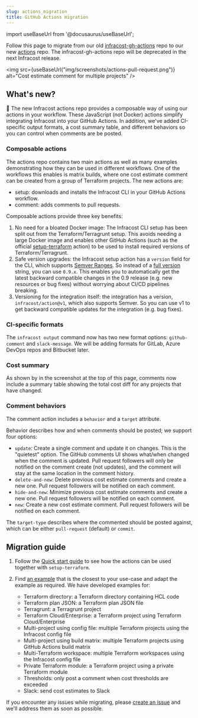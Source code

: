 ```yaml
---
slug: actions_migration
title: GitHub Actions migration
---
```


import useBaseUrl from '@docusaurus/useBaseUrl';

Follow this page to migrate from our old [infracost-gh-actions](https://github.com/infracost/infracost-gh-action) repo to our new [actions](https://github.com/infracost/actions/) repo. The infracost-gh-actions repo will be deprecated in the next Infracost release.

<img src={useBaseUrl("img/screenshots/actions-pull-request.png")} alt="Cost estimate comment for multiple projects" />

## What's new?

🚀 The new Infracost actions repo provides a composable way of using our actions in your workflow. These JavaScript (not Docker) actions simplify integrating Infracost into your GitHub Actions. In addition, we've added CI-specific output formats, a cost summary table, and different behaviors so you can control when comments are be posted.

### Composable actions

The actions repo contains two main actions as well as many examples demonstrating how they can be used in different workflows. One of the workflows this enables is matrix builds, where one cost estimate comment can be created from a group of Terraform projects. The new actions are:
- setup: downloads and installs the Infracost CLI in your GitHub Actions workflow.
- comment: adds comments to pull requests.

Composable actions provide three key benefits:
1. No need for a bloated Docker image: The Infracost CLI setup has been split out from the Terraform/Terragrunt setup. This avoids needing a large Docker image and enables other GitHub Actions (such as the official [setup-terraform](https://github.com/hashicorp/setup-terraform) action) to be used to install required versions of Terraform/Terragrunt.
2. Safe version upgrades: the Infracost setup action has a `version` field for the CLI, which supports [Semver Ranges](https://www.npmjs.com/package/semver#ranges). So instead of a [full version](https://github.com/infracost/infracost/releases) string, you can use `0.9.x`. This enables you to automatically get the latest backward compatible changes in the 0.9 release (e.g. new resources or bug fixes) without worrying about CI/CD pipelines breaking.
3. Versioning for the integration itself: the integration has a version, `infracost/action@v1`, which also supports Semver. So you can use v1 to get backward compatible updates for the integration (e.g. bug fixes).

### CI-specific formats

The `infracost output` command now has two new format options: `github-comment` and `slack-message`. We will be adding formats for GitLab, Azure DevOps repos and Bitbucket later.

### Cost summary

As shown by in the screenshot at the top of this page, comments now include a summary table showing the total cost diff for any projects that have changed.

### Comment behaviors

The comment action includes a `behavior` and a `target` attribute.

Behavior describes how and when comments should be posted; we support four options:
- `update`: Create a single comment and update it on changes. This is the "quietest" option. The GitHub comments UI shows what/when changed when the comment is updated. Pull request followers will only be notified on the comment create (not updates), and the comment will stay at the same location in the comment history.
- `delete-and-new`: Delete previous cost estimate comments and create a new one. Pull request followers will be notified on each comment.
- `hide-and-new`: Minimize previous cost estimate comments and create a new one. Pull request followers will be notified on each comment.
- `new`: Create a new cost estimate comment. Pull request followers will be notified on each comment.

The `target-type` describes where the commented should be posted against, which can be either `pull-request` (default) or `commit`.

## Migration guide

1. Follow the [Quick start guide](https://github.com/infracost/actions/) to see how the actions can be used together with `setup-terraform`.

2. Find [an example](https://github.com/infracost/actions/#examples) that is the closest to your use-case and adapt the example as required. We have developed examples for:

    - Terraform directory: a Terraform directory containing HCL code
    - Terraform plan JSON: a Terraform plan JSON file
    - Terragrunt: a Terragrunt project
    - Terraform Cloud/Enterprise: a Terraform project using Terraform Cloud/Enterprise
    - Multi-project using config file: multiple Terraform projects using the Infracost config file
    - Multi-project using build matrix: multiple Terraform projects using GitHub Actions build matrix
    - Multi-Terraform workspace: multiple Terraform workspaces using the Infracost config file
    - Private Terraform module: a Terraform project using a private Terraform module
    - Thresholds: only post a comment when cost thresholds are exceeded
    - Slack: send cost estimates to Slack

If you encounter any issues while migrating, please [create an issue](https://github.com/infracost/actions/issues/new) and we'll address them as soon as possible.
